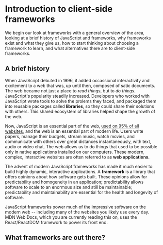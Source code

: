 # Introduction to client-side frameworks

We begin our look at frameworks with a general overview of the area, looking at a brief history of JavaScript and frameworks, why frameworks exist and what they give us, how to start thinking about choosing a framework to learn, and what alternatives there are to client-side frameworks.

## A brief history

When JavaScript debuted in 1996, it added occassional interactivity and excitement to a web that was, up until then, composed of satic documents. The web became not just a place to *read things*, but to *do things*. JavaScript's popularity steadily increased. Developers who worked with JavaScript wrote tools to solve the prolems they faced, and packaged them into reusable packages called **libraries**, so they could share their solutions with others. This shared ecosystem of libraries helped shape the growth of the web.

Now, JavaScript is an essential part of the web, [used on 95% of all websites](https://w3techs.com/technologies/details/cp-javascript), and the web is an essential part of modern life. Users write papers, manage their budgets, stream music, watch movies, and communicate with others over great distances instantaneously, with text, audio or video chat. The web allows us to do things that used to be possible only in native applications installed on our computers. These modern, complex, interactive websites are often referred to as **web applications**.

The advent of modern JavaScript frameworks has made it much easier to build highly dynamic, interactive applications. A **framework** is a library that offers opinions about how software gets built. These opinions allow for predictability and homogeneity in an application; predictability allows software to scale to an enormous size and still be maintainable; predictability and maintainability are essential for the health and longevity of software.

JavaScript frameworks power much of the impressive software on the modern web -- including many of the websites you likely use every day. MDN Web Docs, which you are currently reading this on, uses the React/ReactDOM framework to power its front end.

## What frameworks are out there?